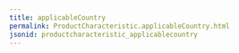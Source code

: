 ```yaml
---
title: applicableCountry
permalink: ProductCharacteristic.applicableCountry.html
jsonid: productcharacteristic_applicablecountry
---
```

